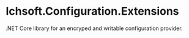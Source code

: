 # Ichsoft.Configuration.Extensions
.NET Core library for an encryped and writable configuration provider.
